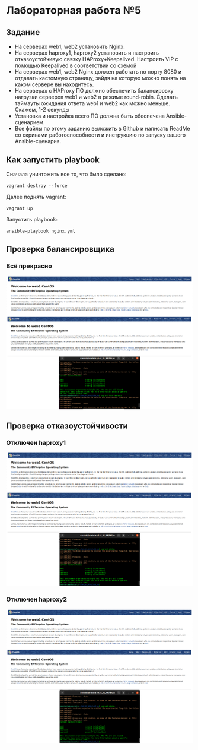 # Лабораторная работа №5

## Задание

 + На серверах web1, web2 установить Nginx.
 + На серверах haproxy1, haproxy2 установить и настроить отказоустойчивую связку HAProxy+Keepalived. Настроить VIP с помощью Keepalived в соответствии со схемой
 + На серверах web1, web2 Nginx должен работать по порту 8080 и отдавать кастомную страницу, зайдя на которую можно понять на каком сервере вы находитесь.
 + На серверах с HAProxy ПО должно обеспечить балансировку нагрузки серверов web1 и web2 в режиме round-robin. Сделать таймауты ожидания ответа web1 и web2 как можно меньше. Скажем, 1-2 секунды
 + Установка и настройка всего ПО должна быть обеспечена Ansible-сценарием.
 + Все файлы по этому заданию выложить в Github и написать ReadMe со скринами работоспособности и инструкцию по запуску вашего Ansible-сценария.

## Как запустить playbook

Сначала уничтожить все то, что было сделано:

````
vagrant destroy --force
````

Далее поднять vagrant:
````
vagrant up
````

Запустить playbook:

````
ansible-playbook nginx.yml 
````

## Проверка балансировщика
### Всё прекрасно
![всё прекрасно](https://github.com/naaastyazharkova/Operating-System/blob/lab-05/lab5_os/pictures/ha1%2B2.png)


## Проверка отказоустойчивости
### Отключен haproxy1
![отключен haproxy1](https://github.com/naaastyazharkova/Operating-System/blob/lab-05/lab5_os/pictures/ha2.png)

### Отключен haproxy2
![отключен haproxy2](https://github.com/naaastyazharkova/Operating-System/blob/lab-05/lab5_os/pictures/ha1.png)